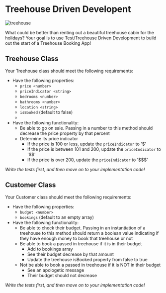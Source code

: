 # Treehouse Driven Developent

![treehouse](https://media.giphy.com/media/L1cKe0Rek3W5Cr0o8S/giphy.gif)

What could be better than renting out a beautiful treehouse cabin for the holidays? Your goal is to use Test/Treehouse Driven Development to build out the start of a Treehouse Booking App! 

## Treehouse Class
Your Treehouse class should meet the following requirements:

* Have the following properties:
  * `price <number>` 
  * `priceIndicator <string>`
  * `bedrooms <number>` 
  * `bathrooms <number>`
  * `location <string>`
  * `isBooked` (default to false) 
  * 
* Have the following functionality:  
  * Be able to go on sale. Passing in a number to this method should decrease the price property by that percent
  * Determine its price indicator
    * If the price is 100 or less, update the `priceIndicator` to '$'
    * If the price is between 101 and 200, update the `priceIndicator` to '$$'
    * If the price is over 200, update the `priceIndicator` to '$$$'
  
 _Write the tests first, and then move on to your implementation code!_

## Customer Class
Your Customer class should meet the following requirements:

* Have the following properties:
  * `budget <number>`  
  * `bookings` (default to an empty array)
* Have the following functionality:
  * Be able to check their budget. Passing in an instantiation of a treehouse to this method should return a boolean value indicating if they have enough money to book that treehouse or not
  * Be able to book a passed in treehouse if it is in their budget
     * Add to bookings array
     * See their budget decrease by that amount   
     * Update the treehouse isBooked property from false to true
  * Not be able to book a passed in treehouse if it is NOT in their budget
     * See an apologetic message 
     * Their budget should not decrease
 
 _Write the tests first, and then move on to your implementation code!_
